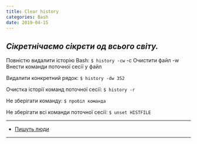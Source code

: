 ```yaml
---
title: Clear history
categories: Bash
date: 2019-04-15
---
```


_Сікретнічаємо сікрєти од всього світу._
-----

Повністю видалити історію Bash:
`$ history -cw`
-c Очистити файл
-w Внести команди поточної сесії у файл

Видалити конкретний рядок:
`$ history -dw 352`

Очистка історії команд поточної сесії:
`$ history -r`

Не зберігати команду:
`$ пробіл команда`

Не зберігати всі команди поточної сесії:
`$ unset HISTFILE`

-----
* <a href="http://www.shellhacks.com/ru/Kak-Ochistit-Istoriyu-Komand-v-BASH" target="_blank">Пишуть люди</a>
-----